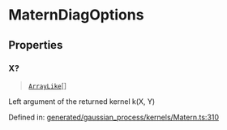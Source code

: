 # MaternDiagOptions

## Properties

### X?

> [`ArrayLike`](../types/ArrayLike.md)[]

Left argument of the returned kernel k(X, Y)

Defined in:  [generated/gaussian\_process/kernels/Matern.ts:310](https://github.com/transitive-bullshit/scikit-learn-ts/blob/122b3c0/packages/sklearn/src/generated/gaussian_process/kernels/Matern.ts#L310)
